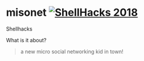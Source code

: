# misonet [![ShellHacks 2018](https://cdn.abranhe.com/projects/ShellHacks/2018/badge.svg)](https://shellhacks.net/)
Shellhacks 

What is it about?
> a new micro social networking kid in town!

